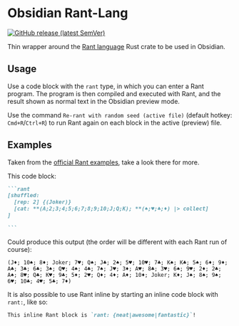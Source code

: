 # Obsidian Rant-Lang
[![GitHub release (latest SemVer)](https://img.shields.io/github/v/release/lanice/obsidian-rant?style=for-the-badge&sort=semver)](https://github.com/lanice/obsidian-rant/releases/latest)

Thin wrapper around the [Rant language](https://rant-lang.org/) Rust crate to be used in Obsidian.

## Usage

Use a code block with the `rant` type, in which you can enter a Rant program.
The program is then compiled and executed with Rant, and the result shown as normal text in the Obsidian preview mode.

Use the command `Re-rant with random seed (active file)` (default hotkey: `Cmd+R`/`Ctrl+R`) to run Rant again on each block in the active (preview) file.

## Examples

Taken from the [official Rant examples](https://github.com/rant-lang/rant/tree/master/examples/rant), take a look there for more.

This code block:

````markdown
```rant
[shuffled: 
  [rep: 2] {(Joker)} 
  [cat: **(A;2;3;4;5;6;7;8;9;10;J;Q;K); **(♠;♥;♣;♦) |> collect]
]

```
````

Could produce this output (the order will be different with each Rant run of course):

```
(J♦; 10♠; 8♦; Joker; 7♥; Q♠; J♣; 2♠; 5♥; 10♥; 7♣; K♠; K♣; 5♠; 6♦; 9♦; A♣; 3♣; 6♣; 3♠; Q♥; 4♠; 4♣; 7♠; J♥; 3♦; A♥; 8♣; 3♥; 6♠; 9♥; 2♦; 2♣; A♠; 8♥; Q♣; K♥; 9♣; 5♦; 2♥; Q♦; 4♦; A♦; 10♦; Joker; K♦; J♠; 8♠; 9♠; 6♥; 10♣; 4♥; 5♣; 7♦)
```

It is also possible to use Rant inline by starting an inline code block with `rant:`, like so:

````markdown
This inline Rant block is `rant: {neat|awesome|fantastic}`!
````
